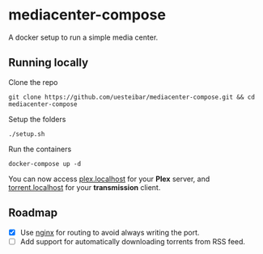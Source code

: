 # mediacenter-compose

A docker setup to run a simple media center.

## Running locally

Clone the repo

```
git clone https://github.com/uesteibar/mediacenter-compose.git && cd mediacenter-compose
```

Setup the folders

```
./setup.sh
```

Run the containers

```
docker-compose up -d
```

You can now access [plex.localhost](http://plex.localhost) for your **Plex** server, and [torrent.localhost](http://torrent.localhost) for your **transmission** client.

## Roadmap

* [x] Use [nginx](https://hub.docker.com/_/nginx/) for routing to avoid always writing the port.
* [ ] Add support for automatically downloading torrents from RSS feed.
